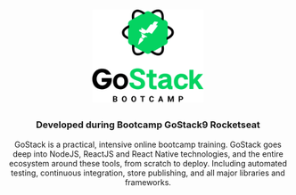 <h1 align="center">
    <img alt="GoStack" src=".github/logo.png" width="200px" />
</h1>

<h3 align="center">
  Developed during Bootcamp GoStack9 Rocketseat
</h3>

<p align="center">
GoStack is a practical, intensive online bootcamp training. GoStack goes deep into NodeJS, ReactJS and React Native technologies, and the entire ecosystem around these tools, from scratch to deploy. Including automated testing, continuous integration, store publishing, and all major libraries and frameworks.
</p>
